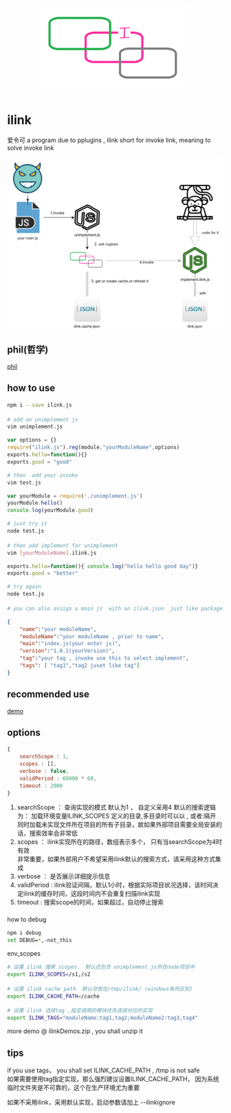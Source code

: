 <div align=center><img src="https://raw.githubusercontent.com/apporoad/ilink/master/docs/ilink_logo.png"/></div>  

# ilink

爱令可  a program due to pplugins , ilink short for invoke link,  meaning to solve invoke link



[![avatar](https://raw.githubusercontent.com/apporoad/designs/master/ilink_design.png "link to jpg")](https://raw.githubusercontent.com/apporoad/designs/master/ilink_design.png)  


## phil(哲学)

[phil](./phil.md)

## how to use
```bash
npm i --save ilink.js

# add an unimplement js 
vim unimplement.js
```
```js
var options = {}
require("ilink.js").reg(module,"yourModuleName",options)
exports.hello=function(){}
exports.good = "good"
```
```bash
# then  add your invoke
vim test.js
```
```js
var yourModule = require('./unimplement.js')
yourModule.hello()
console.log(yourModule.good)
```
```bash
# just try it
node test.js

# then add implement for unimplement 
vim [yourModuleName].ilink.js
```
```js
exports.hello=function(){ console.log("hello hello good day")}
exports.good = "better"
```
```bash
# try again
node test.js

# you can also assign a main js  with an ilink.json  just like package.json
```
```json
{
    "name":"your moduleName",
    "moduleName":"your moduleName , prior to name",
    "main":"index.js(your enter js)",
    "version":"1.0.1(yourVersion)",
    "tag":"your tag , invoke use this to select implement",
    "tags": [ "tag1","tag2 juset like tag"]
}
```

## recommended use

[demo](https://github.com/apporoad/ilink.demo)

## options
```js
{
    searchScope : 1,
    scopes : [],
    verbose : false,
    validPeriod : 60000 * 60,
    timeout : 2000
}

```
1. searchScope ： 查询实现的模式 默认为1  ， 自定义采用4
默认的搜索逻辑为： 加载环境变量ILINK_SCOPES 定义的目录,多目录时可以以 , 或者:隔开  
同时加载未实现文件所在项目的所有子目录，故如果外部项目需要全局安装的话，搜索效率会非常低
2. scopes ： ilink实现所在的路径，数组表示多个， 只有当searchScope为4时有效  
非常重要，如果外部用户不希望采用ilink默认的搜索方式，请采用这种方式集成
3. verbose ： 是否展示详细提示信息
4. validPeriod : ilink验证间隔，默认1小时，根据实际项目状况选择，该时间决定ilink的缓存时间，这段时间内不会重复扫描ilink实现
5. timeout : 搜索scope的时间，如果超过，自动停止搜索

### 
how to debug
```bash
npm i debug
set DEBUG=*,-not_this
```

env_scopes
```bash
# 设置 ilink 搜索 scopes， 默认还包含 unimplement.js所在node项目中
export ILINK_SCOPES=/s1,/s2

# 设置 ilink cache path  默认存放在/tmp/ilink/ (windows有所区别)
export ILINK_CACHE_PATH=/cache

# 设置 ilink 选择tag ,指定调用的模块优先选择对应的实现
export ILINK_TAGS="moduleName:tag1,tag2;moduleName2:tag3,tag4"
```


more demo @ ilinkDemos.zip , you shall unzip it

## tips
if you use tags， you shall set ILINK_CACHE_PATH , /tmp is not safe    
如果需要使用tag指定实现，那么强烈建议设置ILINK_CACHE_PATH， 因为系统临时文件夹是不可靠的，这个在生产环境尤为重要   

如果不采用ilink，采用默认实现，启动参数请加上 --ilinkignore